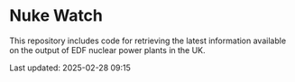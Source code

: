 # Nuke Watch

This repository includes code for retrieving the latest information available on the output of EDF nuclear power plants in the UK.

Last updated: 2025-02-28 09:15